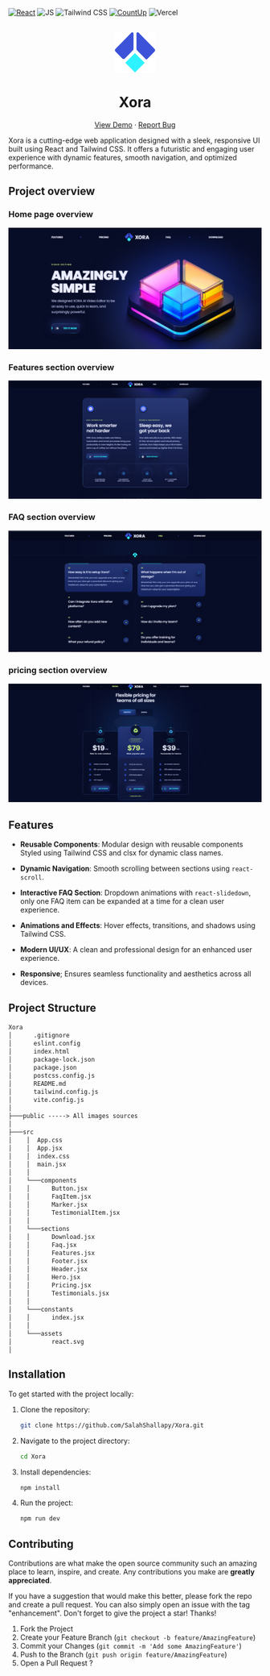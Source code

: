<div id="top"></div>

[![React](https://img.shields.io/badge/react-%2320232a.svg?style=for-the-badge&logo=react&logoColor=%2361DAFB)](https://react.dev/)
![JS](https://img.shields.io/badge/JavaScript-F7DF1E?style=for-the-badge&logo=javascript&logoColor=black)
![Tailwind CSS](https://camo.githubusercontent.com/93bafe03a143d759a2983be7cd132f70a6a186233ca455f08f3f198adb3d2381/68747470733a2f2f696d672e736869656c64732e696f2f62616467652f2d5461696c77696e645f4353532d626c61636b3f7374796c653d666f722d7468652d6261646765266c6f676f436f6c6f723d7768697465266c6f676f3d7461696c77696e6463737326636f6c6f723d303642364434)
[![CountUp](https://img.shields.io/badge/countup-%23000000.svg?style=for-the-badge&logo=countup&logoColor=white)](https://inorganik.github.io/countUp.js/)
![Vercel](https://img.shields.io/badge/vercel-%23000000.svg?style=for-the-badge&logo=vercel&logoColor=white)

<!-- PROJECT LOGO -->
<br />
<div align="center">
  <a href="https://hoo-bank-sooty-beta.vercel.app/">
    <img src="./public/favicon.ico" alt="Logo" height="80"  >
  </a>
  <h1 align="center">Xora</h1>

  <p align="center">
    <a href="https://hoo-bank-sooty-beta.vercel.app/">View Demo</a>
    ·
    <a href="https://github.com/SalahShallapy/Xora/issues">Report Bug</a>
  </p>
</div>

Xora is a cutting-edge web application designed with a sleek, responsive UI built using React and Tailwind CSS. It offers a futuristic and engaging user experience with dynamic features, smooth navigation, and optimized performance.

## Project overview

### Home page overview

![home preview](./public/images/home.png)

### Features section overview

![features preview](./public/images/features.png)

### FAQ section overview

![daq preview](./public/images/faq.png)

### pricing section overview

![pricing preview](./public/images/pricing.png)

## Features

- **Reusable Components**: Modular design with reusable components Styled using Tailwind CSS and clsx for dynamic class names.

- **Dynamic Navigation**: Smooth scrolling between sections using `react-scroll`.

- **Interactive FAQ Section**: Dropdown animations with `react-slidedown`, only one FAQ item can be expanded at a time for a clean user experience.

- **Animations and Effects**: Hover effects, transitions, and shadows using Tailwind CSS.

- **Modern UI/UX**: A clean and professional design for an enhanced user experience.

- **Responsive**; Ensures seamless functionality and aesthetics across all devices.

## Project Structure

```
Xora
│      .gitignore
│      eslint.config
│      index.html
│      package-lock.json
│      package.json
│      postcss.config.js
│      README.md
│      tailwind.config.js
│      vite.config.js
│
├───public -----> All images sources
│
├───src
│    │  App.css
│    │  App.jsx
│    │  index.css
│    │  main.jsx
│    │
│    └───components
│    │      Button.jsx
│    │      FaqItem.jsx
│    │      Marker.jsx
│    │      TestimonialItem.jsx
│    │
│    └───sections
│    │      Download.jsx
│    │      Faq.jsx
│    │      Features.jsx
│    │      Footer.jsx
│    │      Header.jsx
│    │      Hero.jsx
│    │      Pricing.jsx
│    │      Testimonials.jsx
│    │
│    └───constants
│    │      index.jsx
│    │
│    └───assets
│           react.svg
│
```

## Installation

To get started with the project locally:

1. Clone the repository:
   ```bash
   git clone https://github.com/SalahShallapy/Xora.git
   ```
2. Navigate to the project directory:
   ```bash
   cd Xora
   ```
3. Install dependencies:
   ```bash
   npm install
   ```
4. Run the project:
   ```bash
   npm run dev
   ```

## Contributing

Contributions are what make the open source community such an amazing place to learn, inspire, and create. Any contributions you make are **greatly appreciated**.

If you have a suggestion that would make this better, please fork the repo and create a pull request. You can also simply open an issue with the tag "enhancement".
Don't forget to give the project a star! Thanks!

1. Fork the Project
2. Create your Feature Branch (`git checkout -b feature/AmazingFeature`)
3. Commit your Changes (`git commit -m 'Add some AmazingFeature'`)
4. Push to the Branch (`git push origin feature/AmazingFeature`)
5. Open a Pull Request
   ?
